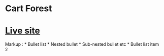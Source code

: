# Cart Forest
# [Live site](https://jolly-cheesecake-495d9b.netlify.app/)
Markup : * Bullet list
              * Nested bullet
                  * Sub-nested bullet etc
          * Bullet list item 2


